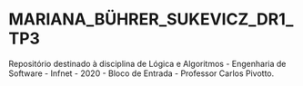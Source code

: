   # MARIANA_BÜHRER_SUKEVICZ_DR1_TP3
Repositório destinado à disciplina de Lógica e Algoritmos - Engenharia de Software - Infnet - 2020 - Bloco de Entrada - Professor Carlos Pivotto.
